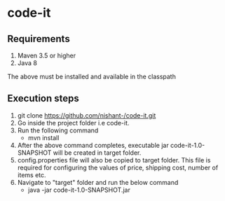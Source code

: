 # code-it

## Requirements

1. Maven 3.5 or higher
2. Java 8

The above must be installed and available in the classpath

## Execution steps

1. git clone https://github.com/nishant-/code-it.git
2. Go inside the project folder i.e code-it.
3. Run the following command
   * mvn install
4. After the above command completes, executable jar code-it-1.0-SNAPSHOT will be created in target folder.
5. config.properties file will also be copied to target folder. This file is required for configuring the values of price, shipping cost, number of items etc.
6. Navigate to "target" folder and run the below command
   * java -jar code-it-1.0-SNAPSHOT.jar
